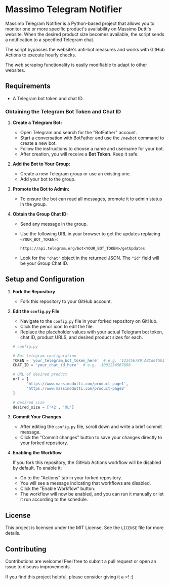 # Massimo Telegram Notifier

Massimo Telegram Notifier is a Python-based project that allows you to monitor one or more specific product's availability on Massimo Dutti's website. When the desired product size becomes available, the script sends a notification to a specified Telegram chat.

The script bypasses the website's anti-bot measures and works with GitHub Actions to execute hourly checks.

The web scraping functionality is easily modifiable to adapt to other websites.

## Requirements

- A Telegram bot token and chat ID.

### Obtaining the Telegram Bot Token and Chat ID

1. **Create a Telegram Bot:**
   - Open Telegram and search for the "BotFather" account.
   - Start a conversation with BotFather and use the `/newbot` command to create a new bot.
   - Follow the instructions to choose a name and username for your bot.
   - After creation, you will receive a **Bot Token**. Keep it safe.

2. **Add the Bot to Your Group:**
   - Create a new Telegram group or use an existing one.
   - Add your bot to the group.

3. **Promote the Bot to Admin:**
   - To ensure the bot can read all messages, promote it to admin status in the group.

4. **Obtain the Group Chat ID:**
   - Send any message in the group.
   - Use the following URL in your browser to get the updates replacing `<YOUR_BOT_TOKEN>`:

     ```
     https://api.telegram.org/bot<YOUR_BOT_TOKEN>/getUpdates
     ```

   - Look for the `"chat"` object in the returned JSON. The `"id"` field will be your Group Chat ID.

## Setup and Configuration

1. **Fork the Repository**
   - Fork this repository to your GitHub account.

2. **Edit the `config.py` File**
   - Navigate to the `config.py` file in your forked repository on GitHub.
   - Click the pencil icon to edit the file.
   - Replace the placeholder values with your actual Telegram bot token, chat ID, product URLS, and desired product sizes for each.

    ```python
    # config.py

    # Bot telegram configuration
    TOKEN = 'your_telegram_bot_token_here'  # e.g. '123456789:ABCdefGhIJKlmnoPQRstuVWxYZ'
    CHAT_ID = 'your_chat_id_here'  # e.g. -1001234567890

    # URL of desired product
    url = [
          'https://www.massimodutti.com/product-page1',
          'https://www.massimodutti.com/product-page2'
    ]

    # Desired size
    desired_size = ['42', 'XL']
    ```

3. **Commit Your Changes**
   - After editing the `config.py` file, scroll down and write a brief commit message.
   - Click the "Commit changes" button to save your changes directly to your forked repository.

4. **Enabling the Workflow**

   If you fork this repository, the GitHub Actions workflow will be disabled by default. To enable it:

   - Go to the "Actions" tab in your forked repository.
   - You will see a message indicating that workflows are disabled.
   - Click the "Enable Workflow" button.
   - The workflow will now be enabled, and you can run it manually or let it run according to the schedule.

## License

This project is licensed under the MIT License. See the `LICENSE` file for more details.

## Contributing

Contributions are welcome! Feel free to submit a pull request or open an issue to discuss improvements.

If you find this project helpful, please consider giving it a ⭐! :)




